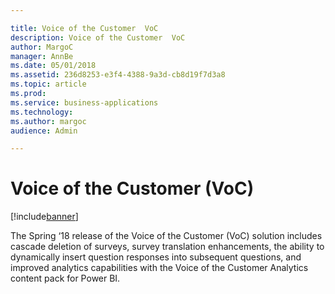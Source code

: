 ```yaml
---

title: Voice of the Customer  VoC 
description: Voice of the Customer  VoC 
author: MargoC
manager: AnnBe
ms.date: 05/01/2018
ms.assetid: 236d8253-e3f4-4388-9a3d-cb8d19f7d3a8
ms.topic: article
ms.prod: 
ms.service: business-applications
ms.technology: 
ms.author: margoc
audience: Admin

---
```

#  Voice of the Customer (VoC)




[!include[banner](../../includes/banner.md)]

The Spring ‘18 release of the Voice of the Customer (VoC) solution includes
cascade deletion of surveys, survey translation enhancements, the ability to
dynamically insert question responses into subsequent questions, and improved
analytics capabilities with the Voice of the Customer Analytics content pack for
Power BI.
